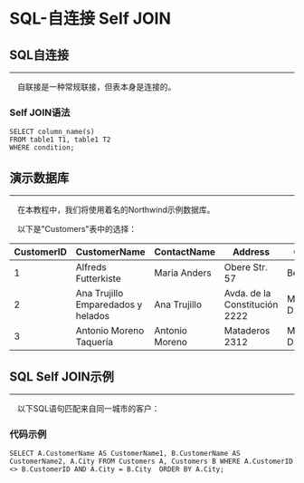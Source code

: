 # SQL-自连接 Self JOIN



## SQL自连接

------

　自联接是一种常规联接，但表本身是连接的。    

### Self JOIN语法

```
SELECT column_name(s)
FROM table1 T1, table1 T2
WHERE condition;
```



## 演示数据库

------

　在本教程中，我们将使用着名的Northwind示例数据库。

　以下是"Customers"表中的选择：

| CustomerID | CustomerName                       | ContactName    | Address                       | City        | PostalCode | Country |
| ---------- | ---------------------------------- | -------------- | ----------------------------- | ----------- | ---------- | ------- |
| 1          | Alfreds Futterkiste                | Maria Anders   | Obere Str. 57                 | Berlin      | 12209      | Germany |
| 2          | Ana Trujillo Emparedados y helados | Ana Trujillo   | Avda. de la Constitución 2222 | México D.F. | 05021      | Mexico  |
| 3          | Antonio Moreno Taquería            | Antonio Moreno | Mataderos 2312                | México D.F. | 05023      | Mexico  |



## SQL Self JOIN示例

------

　以下SQL语句匹配来自同一城市的客户：

### 代码示例

```
SELECT A.CustomerName AS CustomerName1, B.CustomerName AS CustomerName2, A.City FROM Customers A, Customers B WHERE A.CustomerID <> B.CustomerID AND A.City = B.City  ORDER BY A.City;
```
